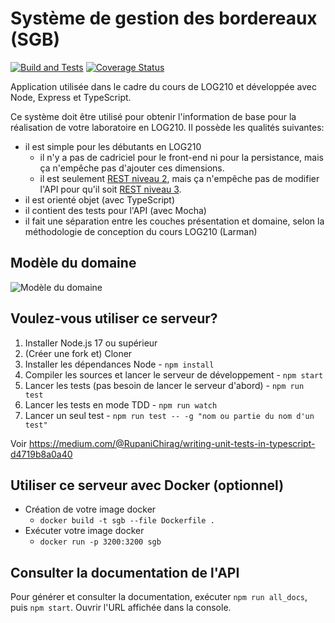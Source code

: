 # Système de gestion des bordereaux (SGB)

[![Build and Tests](https://github.com/profcfuhrmanets/log210-systeme-gestion-bordereau-node-express-ts/actions/workflows/build-and-tests.yml/badge.svg)](https://github.com/profcfuhrmanets/log210-systeme-gestion-bordereau-node-express-ts/actions/workflows/build-and-tests.yml)
[![Coverage Status](https://coveralls.io/repos/github/profcfuhrmanets/log210-systeme-gestion-bordereau-node-express-ts/badge.svg?branch=feature/multiple-changes)](https://coveralls.io/github/profcfuhrmanets/log210-systeme-gestion-bordereau-node-express-ts?branch=feature/multiple-changes)

Application utilisée dans le cadre du cours de LOG210 et développée avec Node, Express et TypeScript.

Ce système doit être utilisé pour obtenir l'information de base pour la réalisation de votre laboratoire en LOG210. Il possède les qualités suivantes:

 - il est simple pour les débutants en LOG210
   - il n'y a pas de cadriciel pour le front-end ni pour la persistance, mais ça n'empêche pas d'ajouter ces dimensions.
   - il est seulement [REST niveau 2](https://restfulapi.net/richardson-maturity-model/#level-two), mais ça n'empêche pas de modifier l'API pour qu'il soit [REST niveau 3](https://restfulapi.net/richardson-maturity-model/#level-three).
 - il est orienté objet (avec TypeScript)
 - il contient des tests pour l'API (avec Mocha)
 - il fait une séparation entre les couches présentation et domaine, selon la méthodologie de conception du cours LOG210 (Larman)

## Modèle du domaine

![Modèle du domaine](https://www.plantuml.com/plantuml/proxy?cache=no&fmt=svg&src=https://raw.githubusercontent.com/profcfuhrmanets/log210-systeme-gestion-bordereau-node-express-ts/master/docs/mdd.puml)

## Voulez-vous utiliser ce serveur?

1. Installer Node.js 17 ou supérieur
1. (Créer une fork et) Cloner
1. Installer les dépendances Node - `npm install`
1. Compiler les sources et lancer le serveur de développement - `npm start`
1. Lancer les tests (pas besoin de lancer le serveur d'abord) - `npm run test`
1. Lancer les tests en mode TDD - `npm run watch`
1. Lancer un seul test - `npm run test -- -g "nom ou partie du nom d'un test"`

Voir https://medium.com/@RupaniChirag/writing-unit-tests-in-typescript-d4719b8a0a40

## Utiliser ce serveur avec Docker (optionnel)

- Création de votre image docker
  - `docker build -t sgb --file Dockerfile .`
- Exécuter votre image docker
  - `docker run -p 3200:3200 sgb`

## Consulter la documentation de l'API

Pour générer et consulter la documentation, exécuter `npm run all_docs`, puis `npm start`. Ouvrir l'URL affichée dans la console.
